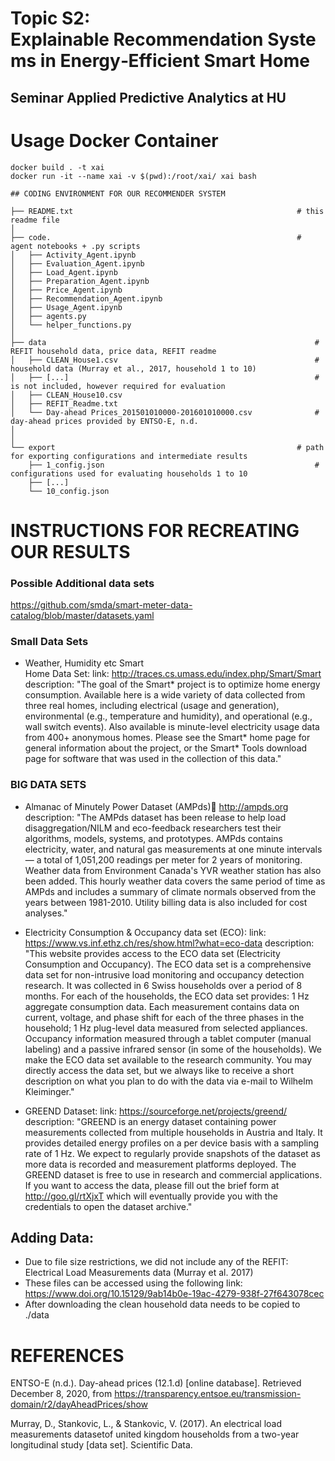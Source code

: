 # Topic S2: Explainable Recommendation Systems in Energy‐Efficient Smart Home
## Seminar Applied Predictive Analytics at HU

# Usage Docker Container

```
docker build . -t xai 
docker run -it --name xai -v $(pwd):/root/xai/ xai bash
```

    ## CODING ENVIRONMENT FOR OUR RECOMMENDER SYSTEM

    ├── README.txt                                                  # this readme file
    │
    ├── code.                                                       # agent notebooks + .py scripts
    │   ├── Activity_Agent.ipynb
    │   ├── Evaluation_Agent.ipynb
    │   ├── Load_Agent.ipynb
    │   ├── Preparation_Agent.ipynb
    │   ├── Price_Agent.ipynb
    │   ├── Recommendation_Agent.ipynb
    │   ├── Usage_Agent.ipynb
    │   ├── agents.py
    │   └── helper_functions.py
    │
    ├── data                                                            # REFIT household data, price data, REFIT readme
    │   ├── CLEAN_House1.csv                                            # household data (Murray et al., 2017, household 1 to 10) 
    │   ├── [...]                                                       # is not included, however required for evaluation
    │   ├── CLEAN_House10.csv                                           
    │   ├── REFIT_Readme.txt
    │   └── Day-ahead Prices_201501010000-201601010000.csv              # day-ahead prices provided by ENTSO-E, n.d.
    │
    │
    └── export                                                      # path for exporting configurations and intermediate results
        ├── 1_config.json                                               # configurations used for evaluating households 1 to 10
        ├── [...]
        └── 10_config.json


# INSTRUCTIONS FOR RECREATING OUR RESULTS

### Possible Additional data sets 
https://github.com/smda/smart-meter-data-catalog/blob/master/datasets.yaml

### Small Data Sets 
 -  Weather, Humidity etc Smart  
    Home Data Set: link: http://traces.cs.umass.edu/index.php/Smart/Smart
    description: "The goal of the Smart* project is to optimize home energy consumption. Available here is a wide variety of data collected from three real homes, including electrical (usage and generation), environmental (e.g., temperature and humidity), and operational (e.g., wall switch events). Also available is minute-level electricity usage data from 400+ anonymous homes. Please see the Smart* home page for general information about the project, or the Smart* Tools download page for software that was used in the collection of this data."

### BIG DATA SETS    
- Almanac of Minutely Power Dataset (AMPds):link: http://ampds.org
 description: "The AMPds dataset has been release to help load disaggregation/NILM and eco-feedback researchers test their algorithms, models,      systems, and prototypes. AMPds contains electricity, water, and natural gas measurements at one minute intervals — a total of 1,051,200 readings per meter for 2 years of monitoring. Weather data from Environment Canada\'s YVR weather station has also been added. This hourly weather data covers the same period of time as AMPds and includes a summary of climate normals observed from the years between 1981-2010. Utility billing data is also included for cost analyses."

-  Electricity Consumption & Occupancy data set (ECO):
   link: https://www.vs.inf.ethz.ch/res/show.html?what=eco-data
   description: "This website provides access to the ECO data set (Electricity Consumption and Occupancy). The ECO data set is a comprehensive data set for non-intrusive load monitoring and occupancy detection research. It was collected in 6 Swiss households over a period of 8 months. For each of the households, the ECO data set provides: 1 Hz aggregate consumption data. Each measurement contains data on current, voltage, and phase shift for each of the three phases in the household; 1 Hz plug-level data measured from selected appliances. Occupancy information measured through a tablet computer (manual labeling) and a passive infrared sensor (in some of the households). We make the ECO data set available to the research community. You may directly access the data set, but we always like to receive a short description on what you plan to do with the data via e-mail to Wilhelm Kleiminger."

- GREEND Dataset:
    link: https://sourceforge.net/projects/greend/
    description: "GREEND is an energy dataset containing power measurements collected from multiple households in Austria and Italy. It provides detailed energy profiles on a per device basis with a sampling rate of 1 Hz. We expect to regularly provide snapshots of the dataset as more data is recorded and measurement platforms deployed. The GREEND dataset is free to use in research and commercial applications. If you want to access the data, please fill out the brief form at http://goo.gl/rtXjxT which will eventually provide you with the credentials to open the dataset archive."





## Adding Data:
 - Due to file size restrictions, we did not include any of the REFIT: Electrical Load Measurements data (Murray et al. 2017)
 - These files can be accessed using the following link: https://www.doi.org/10.15129/9ab14b0e-19ac-4279-938f-27f643078cec
 - After downloading the clean household data needs to be copied to ./data


# REFERENCES

ENTSO-E (n.d.). Day-ahead prices (12.1.d) [online database]. Retrieved December 8, 2020, from https://transparency.entsoe.eu/transmission-domain/r2/dayAheadPrices/show

Murray, D., Stankovic, L., & Stankovic, V. (2017). An electrical load measurements datasetof united kingdom households from a two-year longitudinal study [data set]. Scientific Data.
